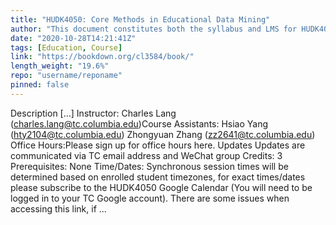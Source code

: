 ```yaml
---
title: "HUDK4050: Core Methods in Educational Data Mining"
author: "This document constitutes both the syllabus and LMS for HUDK4050"
date: "2020-10-28T14:21:41Z"
tags: [Education, Course]
link: "https://bookdown.org/cl3584/book/"
length_weight: "19.6%"
repo: "username/reponame"
pinned: false
---
```


Description [...] Instructor:
Charles Lang (charles.lang@tc.columbia.edu)Course Assistants:
Hsiao Yang (hty2104@tc.columbia.edu)
Zhongyuan Zhang (zz2641@tc.columbia.edu) Office Hours:Please sign up for office hours here. Updates
Updates are communicated via TC email address and WeChat group Credits:
3 Prerequisites:
None Time/Dates:
Synchronous session times will be determined based on enrolled student timezones, for exact times/dates please subscribe to the HUDK4050 Google Calendar (You will need to be logged in to your TC Google account). There are some issues when accessing this link, if ...
